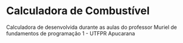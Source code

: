 # Calculadora de Combustível
Calculadora de desenvolvida durante as aulas do professor Muriel de fundamentos de programação 1 - UTFPR Apucarana
